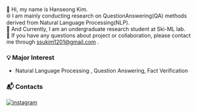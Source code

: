👋 Hi, my name is Hanseong Kim.    
🌐 I am mainly conducting research on QuestionAnswering(QA) methods derived from Natural Language Processing(NLP).  
💼 And Currently, I am an undergraduate research student at Ski-ML lab.  
💬 If you have any questions about project or collaboration, please contact me through ssukim1201@gmail.com .   


### 💡 Major Interest
- Natural Language Processing , Question Answering, Fact Verification 


### 📬 Contacts
[![instagram](https://img.shields.io/badge/instagram-EC036A?style=flat&logo=instagram&logoColor=white&link=https://www.instagram.com/revolt_cool)](https://www.instagram.com/hs_kim_1201/)
